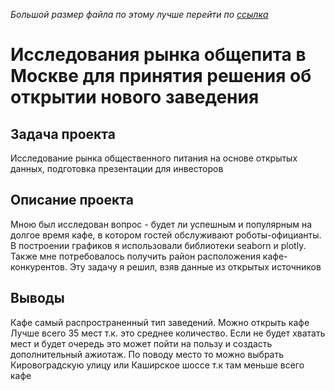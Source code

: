 *Большой размер файла по этому лучше перейти по [ссылка](https://nbviewer.jupyter.org/github/kotl68/introductions/blob/master/market_research/research.ipynb)*

# Исследования рынка общепита в Москве для принятия решения об открытии нового заведения
## Задача проекта  
Исследование рынка общественного питания на основе открытых данных, подготовка презентации для инвесторов
## Описание проекта 
Мною был исследован вопрос - будет ли успешным и популярным на долгое время кафе, в котором гостей обслуживают роботы-официанты. В построении графиков я использовали библиотеки seaborn и plotly. Также мне потребовалось получить район расположения кафе-конкурентов. Эту задачу я решил, взяв данные из открытых источников
## Выводы
Кафе самый распространенный тип заведений. Можно открыть кафе
Лучше всего 35 мест т.к. это среднее количество. Если не будет хватать мест и будет очередь это может пойти на пользу и создасть дополнительный ажиотаж.
По поводу место то можно выбрать Кировоградскую улицу или Каширское шоссе т.к там меньше всего кафе
